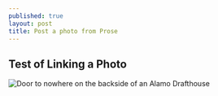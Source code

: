 ```yaml
---
published: true
layout: post
title: Post a photo from Prose
---
```

## Test of Linking a Photo

![Door to nowhere on the backside of an Alamo Drafthouse]({{site.baseurl}}/_posts/2018-01-28-AlamoDraftHouse-door-to-nowhere.jpg)
